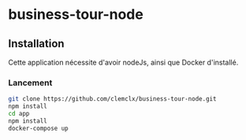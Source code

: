 # business-tour-node
## Installation 
Cette application nécessite d'avoir nodeJs, ainsi que Docker d'installé.

### Lancement
```bash
git clone https://github.com/clemclx/business-tour-node.git
npm install
cd app
npm install 
docker-compose up
```
